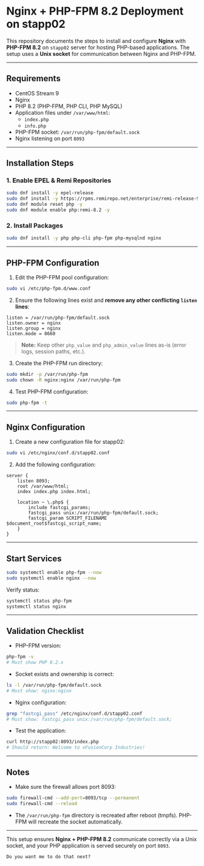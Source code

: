 # Nginx + PHP-FPM 8.2 Deployment on stapp02

This repository documents the steps to install and configure **Nginx** with **PHP-FPM 8.2** on `stapp02` server for hosting PHP-based applications. The setup uses a **Unix socket** for communication between Nginx and PHP-FPM.

---

## Requirements

- CentOS Stream 9
- Nginx
- PHP 8.2 (PHP-FPM, PHP CLI, PHP MySQL)
- Application files under `/var/www/html`:
  - `index.php`
  - `info.php`
- PHP-FPM socket: `/var/run/php-fpm/default.sock`
- Nginx listening on port `8093`

---

## Installation Steps

### 1. Enable EPEL & Remi Repositories
```bash
sudo dnf install -y epel-release
sudo dnf install -y https://rpms.remirepo.net/enterprise/remi-release-9.rpm
sudo dnf module reset php -y
sudo dnf module enable php:remi-8.2 -y
````

### 2. Install Packages

```bash
sudo dnf install -y php php-cli php-fpm php-mysqlnd nginx
```

---

## PHP-FPM Configuration

1. Edit the PHP-FPM pool configuration:

```bash
sudo vi /etc/php-fpm.d/www.conf
```

2. Ensure the following lines exist and **remove any other conflicting `listen` lines**:

```
listen = /var/run/php-fpm/default.sock
listen.owner = nginx
listen.group = nginx
listen.mode = 0660
```

> **Note:** Keep other `php_value` and `php_admin_value` lines as-is (error logs, session paths, etc.).

3. Create the PHP-FPM run directory:

```bash
sudo mkdir -p /var/run/php-fpm
sudo chown -R nginx:nginx /var/run/php-fpm
```

4. Test PHP-FPM configuration:

```bash
sudo php-fpm -t
```

---

## Nginx Configuration

1. Create a new configuration file for stapp02:

```bash
sudo vi /etc/nginx/conf.d/stapp02.conf
```

2. Add the following configuration:

```nginx
server {
    listen 8093;
    root /var/www/html;
    index index.php index.html;

    location ~ \.php$ {
        include fastcgi_params;
        fastcgi_pass unix:/var/run/php-fpm/default.sock;
        fastcgi_param SCRIPT_FILENAME $document_root$fastcgi_script_name;
    }
}
```

---

## Start Services

```bash
sudo systemctl enable php-fpm --now
sudo systemctl enable nginx --now
```

Verify status:

```bash
systemctl status php-fpm
systemctl status nginx
```

---

## Validation Checklist

* PHP-FPM version:

```bash
php-fpm -v
# Must show PHP 8.2.x
```

* Socket exists and ownership is correct:

```bash
ls -l /var/run/php-fpm/default.sock
# Must show: nginx:nginx
```

* Nginx configuration:

```bash
grep "fastcgi_pass" /etc/nginx/conf.d/stapp02.conf
# Must show: fastcgi_pass unix:/var/run/php-fpm/default.sock;
```

* Test the application:

```bash
curl http://stapp02:8093/index.php
# Should return: Welcome to xFusionCorp Industries!
```

---

## Notes

* Make sure the firewall allows port 8093:

```bash
sudo firewall-cmd --add-port=8093/tcp --permanent
sudo firewall-cmd --reload
```

* The `/var/run/php-fpm` directory is recreated after reboot (tmpfs). PHP-FPM will recreate the socket automatically.

---

This setup ensures **Nginx + PHP-FPM 8.2** communicate correctly via a Unix socket, and your PHP application is served securely on port `8093`.

```
Do you want me to do that next?
```
